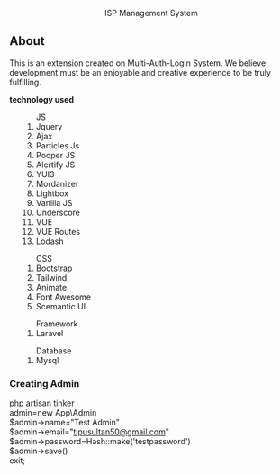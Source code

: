 <p align="center">
ISP Management System
</p>

## About 

This is an extension created on Multi-Auth-Login System. We believe development must be an enjoyable and creative experience to be truly fulfilling. 
<br>

<strong>technology used<br>
</strong>
<ul>
  <ol>JS
  <li>Jquery</li>
    <li>Ajax</li>
    <li>Particles Js</li>
    <li>Pooper JS</li>
    <li>Alertify JS</li>
    <li>YUI3</li>
    <li>Mordanizer</li>
    <li>Lightbox</li>
    <li>Vanilla JS</li>
    <li>Underscore</li>
    <li>VUE</li>
    <li>VUE Routes</li>
    <li>Lodash</li>
  </ol>
  <ol>CSS
    <li>Bootstrap</li>
    <li>Tailwind</li>
    <li>Animate</li>
    <li>Font Awesome</li>
    <li>Scemantic UI</li>
  </ol>
  <ol>Framework <li>Laravel</li></ol>
  <ol>Database <li>Mysql</li></ol>
  </ul>


### Creating Admin

php artisan tinker
<br/>
admin=new App\Admin<br/>
$admin->name="Test Admin"<br/>
$admin->email="tipusultan50@gmail.com"<br/>
$admin->password=Hash::make('testpassword')<br/>
$admin->save()<br/>
exit;






